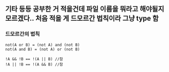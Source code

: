 ## 기타 등등 공부한 거 적을건데 파일 이름을 뭐라고 해야될지 모르겠다.. 처음 적을 게 드모르간 법칙이라 그냥 type 함

### 드모르간의 법칙
```
not(A or B) = (not A) and (not B)
not(A and B) = (not A) or (not B)

!A && !B == !(A || B) //참
!A || !B == !(A && B) //참
```
